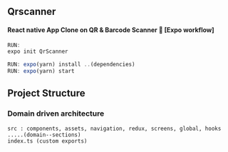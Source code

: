 ## Qrscanner
#### React native App Clone on QR & Barcode Scanner 🥇 [Expo workflow]

``` Typescript
RUN:
expo init QrScanner
```
``` Typescript
RUN: expo(yarn) install ..(dependencies)
RUN: expo(yarn) start
```
## Project Structure
### Domain driven architecture
   ```
  src : components, assets, navigation, redux, screens, global, hooks .....(domain--sections)
index.ts (custom exports)
